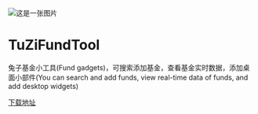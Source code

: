 ![这是一张图片](https://github.com/YangsBryant/TuZiFundTool/blob/master/tuzi_cover.png)
# TuZiFundTool
兔子基金小工具(Fund gadgets)，可搜索添加基金，查看基金实时数据，添加桌面小部件(You can search and add funds, view real-time data of funds, and add desktop widgets)

[下载地址](https://raw.githubusercontent.com/YangsBryant/TuZiFundTool/master/%E5%85%94%E5%AD%90%E5%9F%BA%E9%87%91%E5%B7%A5%E5%85%B7.apk)

